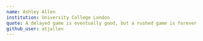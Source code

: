 ```yaml
---
name: Ashley Allen
institution: University College London
quote: A delayed game is eventually good, but a rushed game is forever bad
github_user: atjallen
---
```

